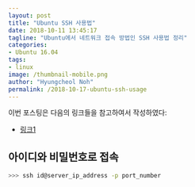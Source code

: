 ```yaml
---
layout: post
title: "Ubuntu SSH 사용법"
date: 2018-10-11 13:45:17
tagline: "Ubuntu에서 네트워크 접속 방법인 SSH 사용법 정리"
categories:
- Ubuntu 16.04
tags:
- linux
image: /thumbnail-mobile.png
author: "Hyungcheol Noh"
permalink: /2018-10-17-ubuntu-ssh-usage
---
```


이번 포스팅은 다음의 링크들을 참고하여서 작성하였다:
- [링크1](http://programmingskills.net/archives/315)

## 아이디와 비밀번호로 접속

```bash
>>> ssh id@server_ip_address -p port_number
```
